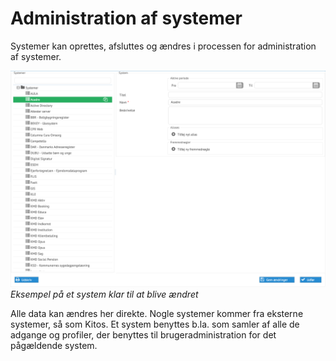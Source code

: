 # Administration af systemer

Systemer kan oprettes, afsluttes og ændres i processen for administration
af systemer.

![](./admin-systems.png)
*Eksempel på et system klar til at blive ændret*

Alle data kan ændres her direkte. Nogle systemer kommer fra eksterne
systemer, så som Kitos. Et system benyttes b.la. som samler af alle de adgange
og profiler, der benyttes til brugeradministration for det pågældende system.

